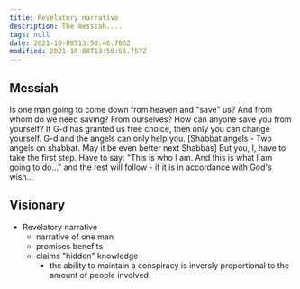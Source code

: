 ```yaml
---
title: Revelatory narrative
description: The messiah....
tags: null
date: 2021-10-08T13:50:46.763Z
modified: 2021-10-08T13:50:56.757Z
---
```


## Messiah

Is one man going to come down from heaven and "save" us? And from whom do we need saving? From ourselves? How can anyone save you from yourself? If G-d has granted us free choice, then only you can change yourself. G-d and the angels can only help you. [Shabbat angels - Two angels on shabbat. May it be even better next Shabbas] But you, I, have to take the first step. Have to say: "This is who I am. And this is what I am going to do..." and the rest will follow - if it is in accordance with God's wish...

## Visionary

- Revelatory narrative
  - narrative of one man
  - promises benefits
  - claims "hidden" knowledge
    - the ability to maintain a conspiracy is inversly proportional to the amount of people involved.
